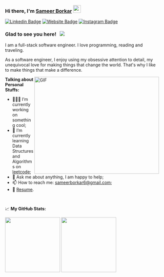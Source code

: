 ### Hi there, I'm <a href="https://gkassym.netlify.app" target="_blank">Sameer Borkar</a> <img src="https://media.giphy.com/media/hvRJCLFzcasrR4ia7z/giphy.gif" width="25px">

[![Linkedin Badge](https://img.shields.io/badge/-LinkedIn-0e76a8?style=flat-square&logo=Linkedin&logoColor=white)](https://www.linkedin.com/in/sameer-borkar-3809b0b3/)
[![Website Badge](https://img.shields.io/badge/Website-3b5998?style=flat-square&logo=google-chrome&logoColor=white)](https://sameer-555.github.io/Resume/#)
[![Instagram Badge](https://img.shields.io/badge/-Instagram-e4405f?style=flat-square&logo=Instagram&logoColor=white)](https://www.instagram.com/sameerr555/?hl=en)

### Glad to see you here! &nbsp; ![](https://visitor-badge.glitch.me/badge?page_id=sameer-555.sameer-555)

I am a full-stack software engineer. I love programming, reading and traveling.

As a software engineer, I enjoy using my obsessive attention to detail, my unequivocal love for making things that change the world. That's why I like to make things that make a difference.

<img align="right" alt="GIF" src="https://github.com/Gapur/Gapur/blob/master/coding.gif?raw=true" width="408" height="318" />
  

**Talking about Personal Stuffs:**

- 👨🏻‍💻 I’m currently working on something cool;
- 🚀 I’m currently learning Data Structures and Algorithms on [leetcode](https://leetcode.com/sameer-555/);
- 💬 Ask me about anything, I am happy to help;
- 📫 How to reach me: sameerborkar6@gmail.com;
- 📝 [Resume](https://docs.google.com/document/d/1hA2q5OsX3up-vAOmEJudYAu-hiJ-x-AEtGYrHzhrFOE).

</br>


📈 **My GitHub Stats:**

<p>
  <img height="180em" src="https://github-readme-stats.vercel.app/api?username=sameer-555&show_icons=true&hide_border=true&&count_private=true&include_all_commits=true" />
  <img height="180em" src="https://github-readme-stats.vercel.app/api/top-langs/?username=sameer-555&exclude_repo=KNN-Image-Classification&show_icons=true&hide_border=true&layout=compact&langs_count=8"/>
</p>

